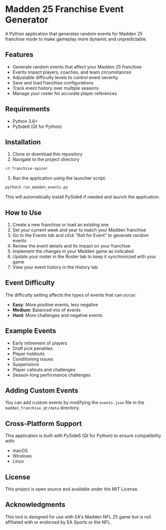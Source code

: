 # Madden 25 Franchise Event Generator

A Python application that generates random events for Madden 25 franchise mode to make gameplay more dynamic and unpredictable.

## Features

- Generate random events that affect your Madden 25 franchise
- Events impact players, coaches, and team circumstances
- Adjustable difficulty levels to control event severity
- Save and load franchise configurations
- Track event history over multiple seasons
- Manage your roster for accurate player references

## Requirements

- Python 3.6+
- PySide6 (Qt for Python)

## Installation

1. Clone or download this repository
2. Navigate to the project directory

```bash
cd franchise-spicer
```

3. Run the application using the launcher script:

```bash
python3 run_madden_events.py
```

This will automatically install PySide6 if needed and launch the application.

## How to Use

1. Create a new franchise or load an existing one
2. Set your current week and year to match your Madden franchise
3. Go to the Events tab and click "Roll for Event" to generate random events
4. Review the event details and its impact on your franchise
5. Implement the changes in your Madden game as indicated
6. Update your roster in the Roster tab to keep it synchronized with your game
7. View your event history in the History tab

## Event Difficulty

The difficulty setting affects the types of events that can occur:

- **Easy**: More positive events, less negative
- **Medium**: Balanced mix of events
- **Hard**: More challenges and negative events

## Example Events

- Early retirement of players
- Draft pick penalties
- Player holdouts
- Conditioning issues
- Suspensions
- Player callouts and challenges
- Season-long performance challenges

## Adding Custom Events

You can add custom events by modifying the `events.json` file in the `madden_franchise_qt/data` directory.

## Cross-Platform Support

This application is built with PySide6 (Qt for Python) to ensure compatibility with:
- macOS
- Windows
- Linux

## License

This project is open source and available under the MIT License.

## Acknowledgments

This tool is designed for use with EA's Madden NFL 25 game but is not affiliated with or endorsed by EA Sports or the NFL.